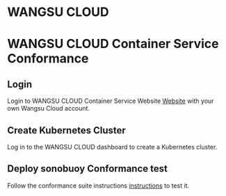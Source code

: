# WANGSU CLOUD
# WANGSU CLOUD Container Service Conformance

## Login
Login to WANGSU CLOUD Container Service Website [Website](https://ccas.wangsucloud.com/ccas/login?service=https://js01.wangsucloud.com) with your own Wangsu Cloud account.

## Create Kubernetes Cluster

Log in to the WANGSU CLOUD dashboard to create a Kubernetes cluster.

## Deploy sonobuoy Conformance test
Follow the conformance suite instructions [instructions](https://github.com/cncf/k8s-conformance/blob/master/instructions.md#running) to test it.
